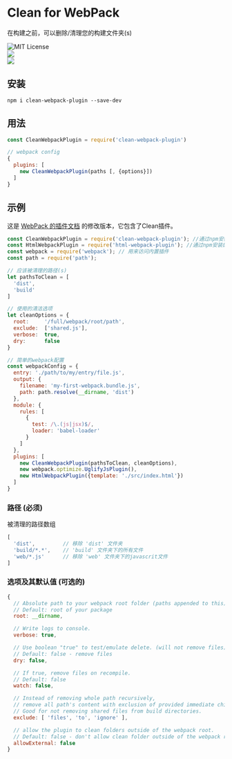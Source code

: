# Clean for WebPack

在构建之前，可以删除/清理您的构建文件夹\(s\)

![MIT License](https://camo.githubusercontent.com/d59450139b6d354f15a2252a47b457bb2cc43828/68747470733a2f2f696d672e736869656c64732e696f2f6e706d2f6c2f7365727665726c6573732e737667)  
[![](https://travis-ci.org/johnagan/clean-webpack-plugin.svg)](https://travis-ci.org/johnagan/clean-webpack-plugin)  
[![](https://coveralls.io/repos/johnagan/clean-webpack-plugin/badge.svg)](https://coveralls.io/github/johnagan/clean-webpack-plugin)

## 安装

```
npm i clean-webpack-plugin --save-dev
```

## 用法

```js
const CleanWebpackPlugin = require('clean-webpack-plugin')

// webpack config
{
  plugins: [
    new CleanWebpackPlugin(paths [, {options}])
  ]
}
```

## 示例

这是 [WebPack 的插件文档](https://webpack.js.org/concepts/plugins/) 的修改版本，它包含了Clean插件。 

```js
const CleanWebpackPlugin = require('clean-webpack-plugin'); //通过npm安装的
const HtmlWebpackPlugin = require('html-webpack-plugin'); //通过npm安装的
const webpack = require('webpack'); // 用来访问内置插件
const path = require('path');

// 应该被清理的路径(s)
let pathsToClean = [
  'dist',
  'build'
]

// 使用的清洁选项
let cleanOptions = {
  root:     '/full/webpack/root/path',
  exclude:  ['shared.js'],
  verbose:  true,
  dry:      false
}

// 简单的webpack配置
const webpackConfig = {
  entry: './path/to/my/entry/file.js',
  output: {
    filename: 'my-first-webpack.bundle.js',
    path: path.resolve(__dirname, 'dist')
  },
  module: {
    rules: [
      {
        test: /\.(js|jsx)$/,
        loader: 'babel-loader'
      }
    ]
  },
  plugins: [
    new CleanWebpackPlugin(pathsToClean, cleanOptions),
    new webpack.optimize.UglifyJsPlugin(),
    new HtmlWebpackPlugin({template: './src/index.html'})
  ]
}
```

### 路径 \(必须\)

被清理的路径数组

```js
[
  'dist',         // 移除 'dist' 文件夹
  'build/*.*',    // 'build' 文件夹下的所有文件
  'web/*.js'      // 移除 'web' 文件夹下的javascrit文件
]
```

### 选项及其默认值 \(可选的\)

```js
{
  // Absolute path to your webpack root folder (paths appended to this)webpack根目录的绝对路径（）
  // Default: root of your package
  root: __dirname,

  // Write logs to console.
  verbose: true,

  // Use boolean "true" to test/emulate delete. (will not remove files).
  // Default: false - remove files
  dry: false,           

  // If true, remove files on recompile. 
  // Default: false
  watch: false,

  // Instead of removing whole path recursively,
  // remove all path's content with exclusion of provided immediate children.
  // Good for not removing shared files from build directories.
  exclude: [ 'files', 'to', 'ignore' ],

  // allow the plugin to clean folders outside of the webpack root.
  // Default: false - don't allow clean folder outside of the webpack root
  allowExternal: false
}
```



